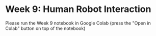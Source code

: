 # Week 9: Human Robot Interaction
Please run the Week 9 notebook in Google Colab (press the "Open in Colab" button on top of the notebook)
